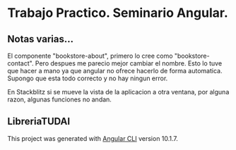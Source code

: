 # Trabajo Practico. Seminario Angular.


## Notas varias...

El componente "bookstore-about", primero lo cree como "bookstore-contact". Pero despues me parecio mejor cambiar el nombre. Esto lo tuve que hacer a mano ya que angular no ofrece hacerlo de forma automatica. Supongo que esta todo correcto y no hay ningun error.

En Stackblitz si se mueve la vista de la aplicacion a otra ventana, por alguna razon, algunas funciones no andan.

## LibreriaTUDAI

This project was generated with [Angular CLI](https://github.com/angular/angular-cli) version 10.1.7.
